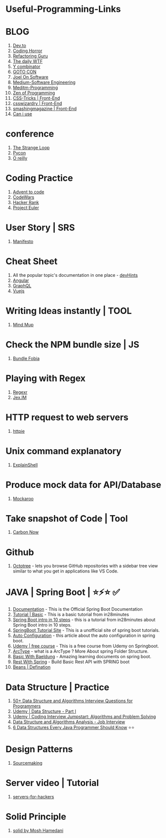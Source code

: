 # Useful-Programming-Links

# BLOG
  1. [Dev.to](https://dev.to)
  2. [Coding Horror](https://blog.codinghorror.com)
  3. [Refactoring Guru](https://refactoring.guru/)
  4. [The daily WTF](https://thedailywtf.com/)
  5. [Y combinator](https://news.ycombinator.com/)
  6. [GOTO CON](https://blog.gotocon.com/blog/)
  7. [Joel On Software](https://www.joelonsoftware.com/)
  8. [Medium-Software Engineering](https://medium.com/topic/software-engineering)
  9. [Meditm-Programming](https://medium.com/topic/programming)
  10. [Zen of Programming](https://zen-of-programming.com/)
  11. [CSS-Tricks | Front-End](https://css-tricks.com/)
  12. [csswizardry | Front-End](https://csswizardry.com/)
  13. [smashingmagazine | Front-End](https://www.smashingmagazine.com/)
  14. [Can i use](https://caniuse.com/#home)

  
# conference 
  1. [The Strange Loop](https://www.thestrangeloop.com/)
  2. [Pycon](https://us.pycon.org/2019/)
  3. [O reilly](https://conferences.oreilly.com/fluent/fl-ca)
  
# Coding Practice
  1. [Advent to code](https://adventofcode.com/)
  2. [CodeWars](https://www.codewars.com/)
  3. [Hacker Rank](https://www.hackerrank.com/dashboard)
  4. [Project Euler](https://projecteuler.net/)
  
# User Story | SRS
  1. [Manifesto](https://manifesto.co.uk/user-story-mapping/)
  
# Cheat Sheet
  1. All the popular topic's documentation in one place
    - [devHints](https://devhints.io/)
  2. [Angular](https://angular.io/guide/cheatsheet)
  3. [GraphQL](https://raw.githubusercontent.com/sogko/graphql-shorthand-notation-cheat-sheet/master/graphql-shorthand-notation-cheat-sheet.png)
  4. [Vuejs](https://vuejs-tips.github.io/cheatsheet/)
  
# Writing Ideas instantly | TOOL
  1. [Mind Mup](https://drive.mindmup.com)
  
# Check the NPM bundle size | JS
  1. [Bundle Fobia](https://bundlephobia.com/)
  
# Playing with Regex
  1. [Regexr](https://regexr.com/)
  2. [Jex.IM](https://jex.im/regulex/)
  
# HTTP request to web servers
  1. [httpie](https://httpie.org/)
  
# Unix command explanatory
  1. [ExplainShell](https://explainshell.com/)
  
# Produce mock data for API/Database
  1. [Mockaroo](https://www.mockaroo.com/  )
  
# Take snapshot of Code | Tool
  1. [Carbon Now](https://carbon.now.sh)
  
# Github
  1. [Octotree](https://chrome.google.com/webstore/detail/octotree/bkhaagjahfmjljalopjnoealnfndnagc/related) - lets you browse GitHub repositories with a sidebar tree view similar to what you get in applications like VS Code.

# JAVA | Spring Boot | ⭐⚡⭐ ✅
  1. [Documentation](https://docs.spring.io/spring-boot/docs/2.1.3.RELEASE/reference/html/) - This is the Official Spring Boot Documentation
  2. [Tutorial | Basic](https://in28minutes1.teachable.com/courses/enrolled/257263) - This is a basic tutorial from in28minutes
  3. [Spring Boot intro in 10 steps](https://www.in28minutes.com/spring-boot-introduction-in-10-steps) - this is a tutorial from in28minutes about Spring Boot intro in 10 steps.
  4. [SpringBoot Tutorial Site](http://www.springboottutorial.com/) - This is a unofficial site of spring boot tutorials.
  5. [Auto Configuration](http://www.springboottutorial.com/spring-boot-auto-configuration) - this article about the auto configuration in spring boot.
  6.   [Udemy | free course](https://www.udemy.com/spring-boot-complete-guide-from-development-to-deployment/learn/v4/overview) - This is a free course from Udemy on Springboot.
  7. [ArcType](https://maven.apache.org/archetypes/maven-archetype-quickstart/) - what is a ArcType ? More About spring Folder Structure.
  8. [Basic With Baeldung](https://www.baeldung.com/spring-boot) - Amazing learning documents on spring boot.
 10. [Rest With Spring](https://www.baeldung.com/rest-with-spring-series) - Build Basic Rest API with SPRING boot
 11. [Beans | Defination](https://docs.spring.io/spring/docs/current/spring-framework-reference/core.html#beans)


# Data Structure | Practice
  1. [50+ Data Structure and Algorithms Interview Questions for Programmers](https://hackernoon.com/50-data-structure-and-algorithms-interview-questions-for-programmers-b4b1ac61f5b0)
  2. [Udemy | Data Structure - Part I](https://www.udemy.com/cart/subscribe/course/447758/)
  3. [Udemy | Coding Interview Jumpstart: Algorithms and Problem Solving](https://www.udemy.com/cart/subscribe/course/1697176/)
  4. [Data Structure and Algorithms Analysis - Job Interview](https://www.udemy.com/data-structure-and-algorithms-analysis/learn/v4/overview)
  5. [6 Data Structures Every Java Programmer Should Know](http://www.java67.com/2013/08/ata-structures-in-java-programming-array-linked-list-map-set-stack-queue.html) ⭐⭐
  
  
# Design Patterns
  1. [Sourcemaking](https://sourcemaking.com/design_patterns) 
  
# Server video | Tutorial
  1. [servers-for-hackers](https://serversforhackers.com)
# Solid Principle
  1. [solid by Mosh Hamedani](https://programmingwithmosh.com/javascript/solid-5-principles-of-object-oriented-design-every-developer-must-learn/)

